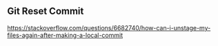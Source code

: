 
## Git Reset Commit

https://stackoverflow.com/questions/6682740/how-can-i-unstage-my-files-again-after-making-a-local-commit
